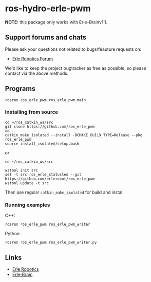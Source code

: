 # ros-hydro-erle-pwm


**NOTE:** this package only works with Erle-Brainv1.1.

Support forums and chats
------------------------

Please ask your questions not related to bugs/feauture requests on:

- [Erle Robotics Forum](http://forum.erlerobotics.com/)

We'd like to keep the project bugtracker as free as possible, so please contact via the above methods.

Programs
-------- 

```
rosrun ros_erle_pwm ros_erle_pwm_main
```

### Installing from source

```
cd ~/ros_catkin_ws/src
git clone https://github.com/ros_erle_pwm
cd ..
catkin_make_isolated --install -DCMAKE_BUILD_TYPE=Release --pkg ros_erle_pwm
source install_isolated/setup.bash
```
or 

```
cd ~/ros_catkin_ws/src

wstool init src 
set -t src ros_erle_statusled --git https://github.com/erlerobot/ros_erle_pwm
wstool update -t src
```
Then use regular `catkin_make_isolated` for build and install.

### Running examples
C++:
```
rosrun ros_erle_pwm ros_erle_pwm_writer
```

Python:
```
rosrun ros_erle_pwm ros_erle_pwm_writer.py
```

Links
-----

  - [Erle Robotics](www.erlerobotics.com)
  - [Erle-Brain](https://erlerobotics.com/blog/product/erle-brain/)
